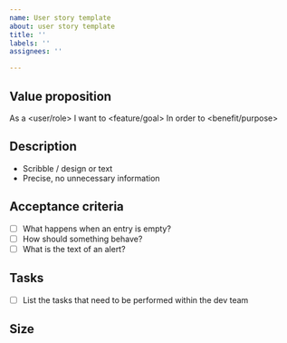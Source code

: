 ```yaml
---
name: User story template
about: user story template
title: ''
labels: ''
assignees: ''

---
```


## Value proposition

As a <user/role>
I want to <feature/goal>
In order to <benefit/purpose>

## Description

- Scribble / design or text
- Precise, no unnecessary information

## Acceptance criteria

- [ ] What happens when an entry is empty?
- [ ] How should something behave?
- [ ] What is the text of an alert?

## Tasks

- [ ] List the tasks that need to be performed within the dev team

## Size
